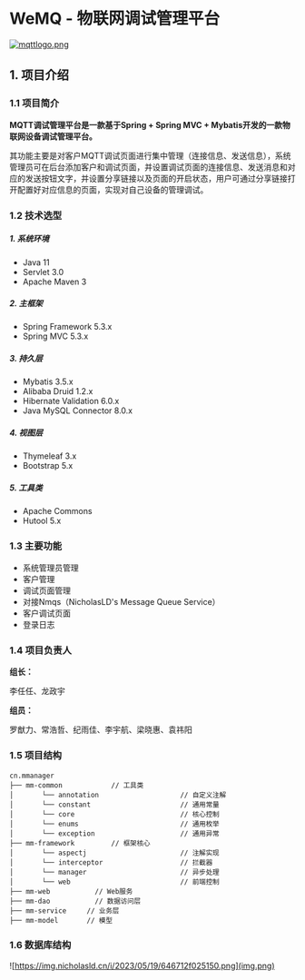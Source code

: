 # WeMQ - 物联网调试管理平台
[![mqttlogo.png](https://img.nicholasld.cn/i/2023/04/08/6430b2aff1b11.png)](https://img.nicholasld.cn/i/2023/04/08/6430b2aff1b11.png)
## 1. 项目介绍

### 1.1 项目简介

**MQTT调试管理平台是一款基于Spring + Spring MVC + Mybatis开发的一款物联网设备调试管理平台。**

其功能主要是对客户MQTT调试页面进行集中管理（连接信息、发送信息），系统管理员可在后台添加客户和调试页面，并设置调试页面的连接信息、发送消息和对应的发送按钮文字，并设置分享链接以及页面的开启状态，用户可通过分享链接打开配置好对应信息的页面，实现对自己设备的管理调试。

### 1.2 技术选型

##### 1. 系统环境

- Java 11
- Servlet 3.0
- Apache Maven 3

##### 2. 主框架

- Spring Framework 5.3.x
- Spring MVC 5.3.x

##### 3. 持久层

- Mybatis 3.5.x
- Alibaba Druid 1.2.x
- Hibernate Validation 6.0.x
- Java MySQL Connector 8.0.x

##### 4. 视图层

- Thymeleaf 3.x
- Bootstrap 5.x

##### 5. 工具类

- Apache Commons
- Hutool 5.x

### 1.3 主要功能

- 系统管理员管理
- 客户管理
- 调试页面管理
- 对接Nmqs（NicholasLD's Message Queue Service）
- 客户调试页面
- 登录日志

### 1.4 项目负责人

**组长：**

李任任、龙政宇

**组员：**

罗猷力、常浩哲、纪雨佳、李宇航、梁晓惠、袁祎阳

### 1.5 项目结构
```
cn.mmanager
├── mm-common            // 工具类
│       └── annotation                    // 自定义注解
│       └── constant                      // 通用常量
│       └── core                          // 核心控制
│       └── enums                         // 通用枚举
│       └── exception                     // 通用异常
├── mm-framework         // 框架核心
│       └── aspectj                       // 注解实现
│       └── interceptor                   // 拦截器
│       └── manager                       // 异步处理
│       └── web                           // 前端控制
├── mm-web       	 // Web服务
├── mm-dao      	 // 数据访问层
├── mm-service     // 业务层
├── mm-model       // 模型
```

### 1.6 数据库结构
![https://img.nicholasld.cn/i/2023/05/19/646712f025150.png](img.png)
